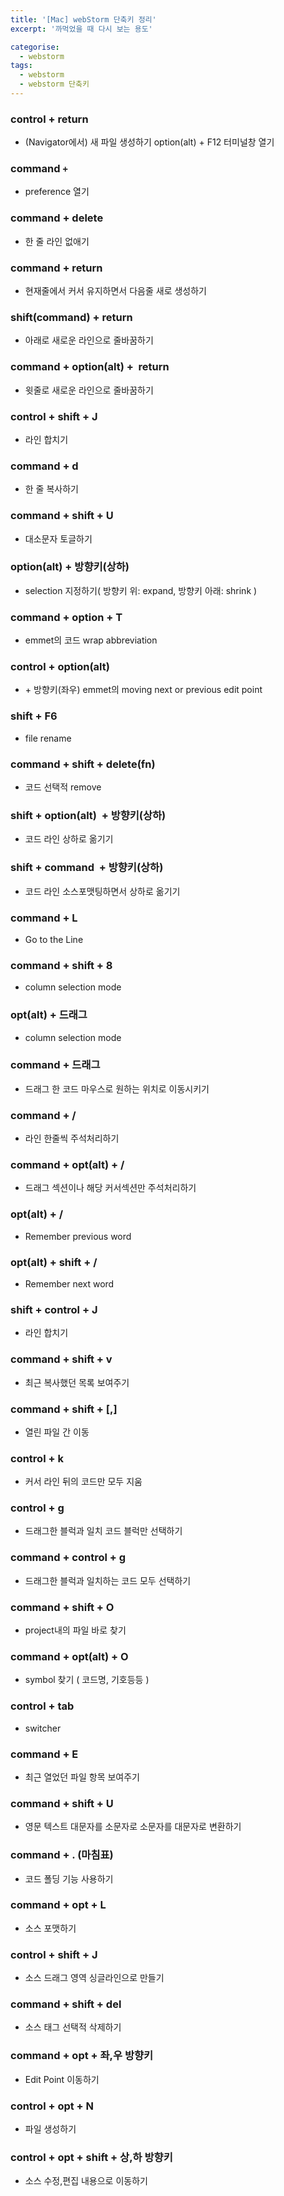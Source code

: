 ```yaml
---
title: '[Mac] webStorm 단축키 정리'
excerpt: '까먹었을 때 다시 보는 용도'

categorise:
  - webstorm
tags:
  - webstorm
  - webstorm 단축키
---
```


### control + return

- (Navigator에서) 새 파일 생성하기 option(alt) + F12 터미널창 열기

### command `+`

- preference 열기

### command + delete

- 한 줄 라인 없애기

### command + return

- 현재줄에서 커서 유지하면서 다음줄 새로 생성하기

### shift(command) + return 

- 아래로 새로운 라인으로 줄바꿈하기

### command + option(alt) +  return 



- 윗줄로 새로운 라인으로 줄바꿈하기

### control + shift + J



- 라인 합치기

### command + d 

- 한 줄 복사하기

### command + shift + U 

- 대소문자 토글하기

### option(alt) + 방향키(상하) 

- selection 지정하기( 방향키 위: expand, 방향키 아래: shrink )

### command + option + T  

- emmet의 코드 wrap abbreviation

### control + option(alt) 

- + 방향키(좌우) emmet의 moving next or previous edit point

### shift + F6 

- file rename

### command + shift + delete(fn) 

- 코드 선택적 remove

### shift + option(alt)  + 방향키(상하)  

- 코드 라인 상하로 옮기기

### shift + command  + 방향키(상하)  

- 코드 라인 소스포맷팅하면서 상하로 옮기기

### command + L  

- Go to the Line

### command + shift + 8 

- column selection mode

### opt(alt) + 드래그 

- column selection mode

### command + 드래그 

- 드래그 한 코드 마우스로 원하는 위치로 이동시키기

### command + /  

- 라인 한줄씩 주석처리하기

### command + opt(alt) + /  

- 드래그 섹션이나 해당 커서섹션만 주석처리하기

### opt(alt) + /  

- Remember previous word

### opt(alt) + shift + / 

- Remember next word

### shift + control + J  

- 라인 합치기

### command + shift + v  

- 최근 복사했던 목록 보여주기

### command + shift + [,]  

- 열린 파일 간 이동

### control + k  

- 커서 라인 뒤의 코드만 모두 지움

### control + g 

- 드래그한 블럭과 일치 코드 블럭만 선택하기

### command + control + g 

- 드래그한 블럭과 일치하는 코드 모두 선택하기

### command + shift + O 

- project내의 파일 바로 찾기

### command + opt(alt) + O   

- symbol 찾기 ( 코드명, 기호등등 )

### control + tab  

- switcher

### command + E  

- 최근 열었던 파일 항목 보여주기

### command + shift + U         

- 영문 텍스트 대문자를 소문자로 소문자를 대문자로 변환하기

### command + . (마침표)         

- 코드 폴딩 기능 사용하기

### command + opt + L         

- 소스 포맷하기

### control + shift + J         

- 소스 드래그 영역 싱글라인으로 만들기

### command + shift + del         

- 소스 태그 선택적 삭제하기

### command + opt + 좌,우 방향키          

- Edit Point 이동하기

### control + opt + N         

- 파일 생성하기

### control + opt + shift + 상,하 방향키         

- 소스 수정,편집 내용으로 이동하기
